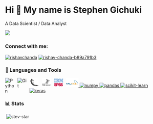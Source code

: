 Hi 👋 My name is Stephen Gichuki 
================================
A Data Scientist / Data Analyst 

<!--
**stev-star/stev-star** is a ✨ _special_ ✨ repository because its `README.md` (this file) appears on your GitHub profile.


- 🌱 I’m currently learning **Data Science**

- 💬 Ask me about **Data Analysis, Power Bi, SQL**

- 📫 How to reach me **muruchistephen8@gmail.com**

- ⚡ Fun fact **I am Funny**

<!-- Markdown approach -->
![](https://images.unsplash.com/photo-1511914265872-c40672604a80?ixlib=rb-1.2.1&ixid=MnwxMjA3fDB8MHxwaG90by1wYWdlfHx8fGVufDB8fHx8&auto=format&fit=crop&w=1074&q=80)

<h3 align="left">Connect with me:</h3>
<p align="left">
<a href="https://twitter.com/Stephen_muruchi" target="blank"><img align="center" src="https://raw.githubusercontent.com/rahuldkjain/github-profile-readme-generator/master/src/images/icons/Social/twitter.svg" alt="rishavchanda" height="30" width="40" /></a>
<a href="https://linkedin.com/in/stephen-gichuki" target="blank"><img align="center" src="https://raw.githubusercontent.com/rahuldkjain/github-profile-readme-generator/master/src/images/icons/Social/linked-in-alt.svg" alt="rishav-chanda-b89a791b3" height="30" width="40" /></a>
</p>

### 🧰 Languages and Tools
<img align="left" alt="Python" width="30px" style="padding-right:10px;" src="https://cdn.jsdelivr.net/gh/devicons/devicon/icons/python/python-plain.svg" />
<img align="left" alt="Git" width="30px" style="padding-right:10px;" src="https://cdn.jsdelivr.net/gh/devicons/devicon/icons/git/git-original.svg" />
<img align="left" alt="flask" width="30px" style="padding-right:10px;" src="https://github.com/devicons/devicon/blob/v2.15.1/icons/flask/flask-original.svg" />
<img align="left" alt="MicrosoftSqlServer" width="30px" style="padding-right:10px;" src="https://github.com/devicons/devicon/blob/v2.15.1/icons/microsoftsqlserver/microsoftsqlserver-plain-wordmark.svg" />
<img align="left" alt="Spss" width="30px" style="padding-right:10px;" src="https://github.com/devicons/devicon/blob/v2.15.1/icons/spss/spss-original.svg" />
<a href="https://www.mysql.com/" target="_blank" rel="noreferrer"> <img src="https://raw.githubusercontent.com/devicons/devicon/master/icons/mysql/mysql-original-wordmark.svg" alt="mysql" width="40" height="30"/> </a>
<a href="https://www.mysql.com/" target="_blank" rel="noreferrer"> <img src="https://img.shields.io/badge/numpy-%23013243.svg?style=for-the-badge&logo=numpy&logoColor=white" alt="numpy" width="40" height="30"/> </a>
<a href="https://www.mysql.com/" target="_blank" rel="noreferrer"> <img src="https://img.shields.io/badge/pandas-%23150458.svg?style=for-the-badge&logo=pandas&logoColor=white" alt="pandas" width="40" height="30"/> </a>
<a href="https://www.mysql.com/" target="_blank" rel="noreferrer"> <img src="https://img.shields.io/badge/scikit--learn-%23F7931E.svg?style=for-the-badge&logo=scikit-learn&logoColor=white" alt="scikit-learn" width="50" height="30"/> </a>
<a href="https://www.mysql.com/" target="_blank" rel="noreferrer"> <img src="https://img.shields.io/badge/Keras-%23D00000.svg?style=for-the-badge&logo=Keras&logoColor=white" alt="keras" width="40" height="30"/> </a>

### 📊 Stats

<!-- ![GitHub Streak](https://streak-stats.demolab.com?user=stev-star&theme=gruvbox&border_radius=4.5) -->
<p>&nbsp;<img align="center" src="https://github-readme-stats.vercel.app/api?username=stev-star&show_icons=true&locale=en&theme=tokyonight" alt="stev-star" /></p>
